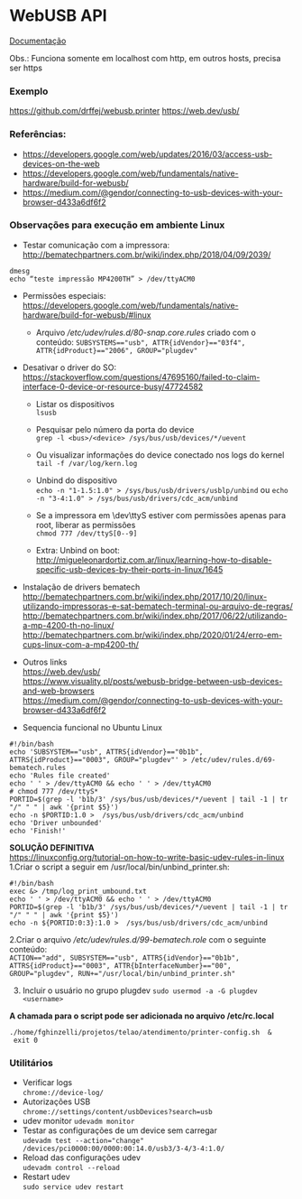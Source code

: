 # WebUSB API 

[Documentação](https://wicg.github.io/webusb/)

Obs.: Funciona somente em localhost com http, em outros hosts, precisa ser https

### Exemplo
https://github.com/drffej/webusb.printer
https://web.dev/usb/

### Referências: 
- https://developers.google.com/web/updates/2016/03/access-usb-devices-on-the-web
- https://developers.google.com/web/fundamentals/native-hardware/build-for-webusb/
- https://medium.com/@gendor/connecting-to-usb-devices-with-your-browser-d433a6df6f2


### Observações para execução em ambiente Linux
- Testar comunicação com a impressora:
http://bematechpartners.com.br/wiki/index.php/2018/04/09/2039/
```
dmesg
echo “teste impressão MP4200TH” > /dev/ttyACM0
```

- Permissões especiais:  
 https://developers.google.com/web/fundamentals/native-hardware/build-for-webusb/#linux
    * Arquivo */etc/udev/rules.d/80-snap.core.rules* criado com o conteúdo:
    ```SUBSYSTEMS=="usb", ATTR{idVendor}=="03f4", ATTR{idProduct}=="2006", GROUP="plugdev"```

- Desativar o driver do SO:  
 https://stackoverflow.com/questions/47695160/failed-to-claim-interface-0-device-or-resource-busy/47724582
    * Listar os dispositivos   
    ```lsusb```
    * Pesquisar pelo número da porta do device   
    ```grep -l <bus>/<device> /sys/bus/usb/devices/*/uevent```
    * Ou visualizar informações do device conectado nos logs do kernel   
    ```tail -f /var/log/kern.log```
    * Unbind do dispositivo   
    ```echo -n "1-1.5:1.0" > /sys/bus/usb/drivers/usblp/unbind```
    ou
    ```echo -n "3-4:1.0" > /sys/bus/usb/drivers/cdc_acm/unbind```
    * Se a impressora em \dev\ttyS<n> estiver com permissões apenas para root, liberar as permissões   
    ```chmod 777 /dev/ttyS[0--9]```
    
    * Extra: Unbind on boot:  
    http://migueleonardortiz.com.ar/linux/learning-how-to-disable-specific-usb-devices-by-their-ports-in-linux/1645
    
- Instalação de drivers bematech    
    http://bematechpartners.com.br/wiki/index.php/2017/10/20/linux-utilizando-impressoras-e-sat-bematech-terminal-ou-arquivo-de-regras/
    http://bematechpartners.com.br/wiki/index.php/2017/06/22/utilizando-a-mp-4200-th-no-linux/
    http://bematechpartners.com.br/wiki/index.php/2020/01/24/erro-em-cups-linux-com-a-mp4200-th/

- Outros links   
 https://web.dev/usb/    
 https://www.visuality.pl/posts/webusb-bridge-between-usb-devices-and-web-browsers  
 https://medium.com/@gendor/connecting-to-usb-devices-with-your-browser-d433a6df6f2
 
- Sequencia funcional no Ubuntu Linux    
 
 ```
#!/bin/bash
echo 'SUBSYSTEM=="usb", ATTRS{idVendor}=="0b1b", ATTRS{idProduct}=="0003", GROUP="plugdev"' > /etc/udev/rules.d/69-bematech.rules
echo 'Rules file created'
echo ' ' > /dev/ttyACM0 && echo ' ' > /dev/ttyACM0
# chmod 777 /dev/ttyS*
PORTID=$(grep -l 'b1b/3' /sys/bus/usb/devices/*/uevent | tail -1 | tr "/" " " | awk '{print $5}')
echo -n $PORTID:1.0 >  /sys/bus/usb/drivers/cdc_acm/unbind
echo 'Driver unbounded'
echo 'Finish!'
 ```

**SOLUÇÃO DEFINITIVA**   
https://linuxconfig.org/tutorial-on-how-to-write-basic-udev-rules-in-linux   
1.Criar o script a seguir em /usr/local/bin/unbind_printer.sh:   
``` 
#!/bin/bash
exec &> /tmp/log_print_umbound.txt
echo ' ' > /dev/ttyACM0 && echo ' ' > /dev/ttyACM0
PORTID=$(grep -l 'b1b/3' /sys/bus/usb/devices/*/uevent | tail -1 | tr "/" " " | awk '{print $5}')
echo -n ${PORTID:0:3}:1.0 >  /sys/bus/usb/drivers/cdc_acm/unbind
```
2.Criar o arquivo */etc/udev/rules.d/99-bematech.role* com o seguinte conteúdo:   
```ACTION=="add", SUBSYSTEM=="usb", ATTRS{idVendor}=="0b1b", ATTRS{idProduct}=="0003", ATTR{bInterfaceNumber}=="00", GROUP="plugdev", RUN+="/usr/local/bin/unbind_printer.sh"```   

3. Incluir o usuário no grupo plugdev
```sudo usermod -a -G plugdev <username>```

**A chamada para o script pode ser adicionada no arquivo /etc/rc.local**    
``` 
./home/fghinzelli/projetos/telao/atendimento/printer-config.sh  &
 exit 0
```  
 
### Utilitários
- Verificar logs   
```chrome://device-log/```
- Autorizações USB   
```chrome://settings/content/usbDevices?search=usb```
- udev monitor
``` udevadm monitor ```   
- Testar as configurações de um device sem carregar   
``` udevadm test --action="change" /devices/pci0000:00/0000:00:14.0/usb3/3-4/3-4:1.0/ ```  
- Reload das configurações udev   
``` udevadm control --reload ```
- Restart udev   
```sudo service udev restart```

